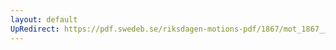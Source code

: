 ```yaml
---
layout: default
UpRedirect: https://pdf.swedeb.se/riksdagen-motions-pdf/1867/mot_1867__ak__00065/mot_1867__ak__00065_001.pdf
---
```

